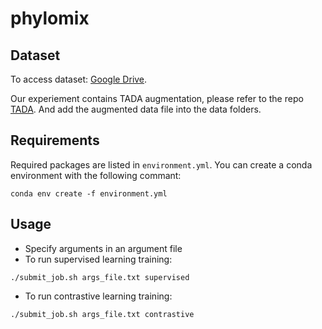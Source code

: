# phylomix

## Dataset

To access dataset: [Google Drive](https://drive.google.com/drive/folders/1fAzZKaI7mMx0xZGI7dOwEfCa1gRNkmCm).

Our experiement contains TADA augmentation, please refer to the repo [TADA](https://github.com/tada-alg/TADA). And add the augmented data file into the data folders.

## Requirements

Required packages are listed in ```environment.yml```. You can create a conda environment with the following commant:

```{bash}
conda env create -f environment.yml
```

## Usage

- Specify arguments in an argument file
- To run supervised learning training:

```{bash}
./submit_job.sh args_file.txt supervised
```

- To run contrastive learning training:

```{bash}
./submit_job.sh args_file.txt contrastive
```




